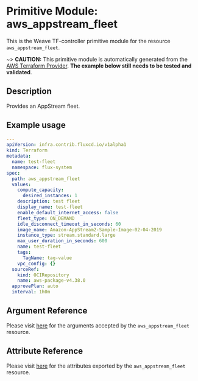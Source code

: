 
# Primitive Module: aws_appstream_fleet

This is the Weave TF-controller primitive module for the resource `aws_appstream_fleet`.

~> **CAUTION:** This primitive module is automatically generated from the [AWS Terraform Provider](https://registry.terraform.io/providers/hashicorp/aws/latest/docs/resources/appstream_fleet). **The example below still needs to be tested and validated**.

## Description

Provides an AppStream fleet.

## Example usage

```yaml
---
apiVersion: infra.contrib.fluxcd.io/v1alpha1
kind: Terraform
metadata:
  name: test-fleet
  namespace: flux-system
spec:
  path: aws_appstream_fleet
  values:
    compute_capacity:
      desired_instances: 1
    description: test fleet
    display_name: test-fleet
    enable_default_internet_access: false
    fleet_type: ON_DEMAND
    idle_disconnect_timeout_in_seconds: 60
    image_name: Amazon-AppStream2-Sample-Image-02-04-2019
    instance_type: stream.standard.large
    max_user_duration_in_seconds: 600
    name: test-fleet
    tags:
      TagName: tag-value
    vpc_config: {}
  sourceRef:
    kind: OCIRepository
    name: aws-package-v4.38.0
  approvePlan: auto
  interval: 1h0m
```

## Argument Reference

Please visit [here](https://registry.terraform.io/providers/hashicorp/aws/latest/docs/resources/appstream_fleet#argument-reference) for the arguments accepted by the `aws_appstream_fleet` resource.

## Attribute Reference

Please visit [here](https://registry.terraform.io/providers/hashicorp/aws/latest/docs/resources/appstream_fleet#attributes-reference) for the attributes exported by the `aws_appstream_fleet` resource.
